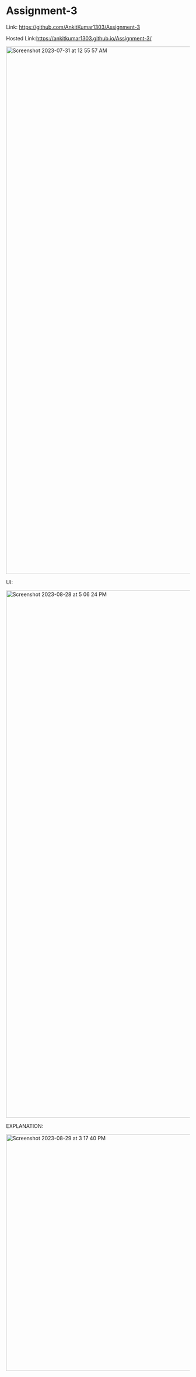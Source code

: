 # Assignment-3
Link: https://github.com/AnkitKumar1303/Assignment-3

Hosted Link:https://ankitkumar1303.github.io/Assignment-3/

<img width="1440" alt="Screenshot 2023-07-31 at 12 55 57 AM" src="https://github.com/AnkitKumar1303/Assignment-3/assets/42855900/c9c77216-0d41-43cf-abe1-b70b25292e17">

UI:

<img width="1440" alt="Screenshot 2023-08-28 at 5 06 24 PM" src="https://github.com/AnkitKumar1303/Assignment-3/assets/42855900/01859f7d-98bc-4485-b889-070295658ac6">

EXPLANATION:

<img width="646" alt="Screenshot 2023-08-29 at 3 17 40 PM" src="https://github.com/AnkitKumar1303/Assignment-3/assets/42855900/e4dab3a8-390e-400a-a27b-09854ff4ee79">
